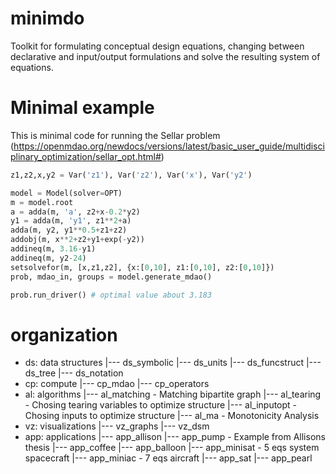 # minimdo
Toolkit for formulating conceptual design equations, changing between declarative and input/output formulations and solve the resulting system of equations.

# Minimal example
This is minimal code for running the Sellar problem (https://openmdao.org/newdocs/versions/latest/basic_user_guide/multidisciplinary_optimization/sellar_opt.html#)
```python
z1,z2,x,y2 = Var('z1'), Var('z2'), Var('x'), Var('y2')

model = Model(solver=OPT)
m = model.root
a = adda(m, 'a', z2+x-0.2*y2)
y1 = adda(m, 'y1', z1**2+a)
adda(m, y2, y1**0.5+z1+z2)
addobj(m, x**2+z2+y1+exp(-y2)) 
addineq(m, 3.16-y1) 
addineq(m, y2-24) 
setsolvefor(m, [x,z1,z2], {x:[0,10], z1:[0,10], z2:[0,10]})
prob, mdao_in, groups = model.generate_mdao()

prob.run_driver() # optimal value about 3.183
```

# organization
+ ds: data structures
|--- ds_symbolic
|--- ds_units
|--- ds_funcstruct
|--- ds_tree
|--- ds_notation
+ cp: compute
|--- cp_mdao
|--- cp_operators
+ al: algorithms
|--- al_matching - Matching bipartite graph
|--- al_tearing - Chosing tearing variables to optimize structure
|--- al_inputopt - Chosing inputs to optimize structure
|--- al_ma - Monotonicity Analysis
+ vz: visualizations
|--- vz_graphs
|--- vz_dsm
+ app: applications
|--- app_allison
|--- app_pump - Example from Allisons thesis
|--- app_coffee
|--- app_balloon
|--- app_minisat - 5 eqs system spacecraft
|--- app_miniac - 7 eqs aircraft
|--- app_sat
|--- app_pearl


